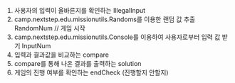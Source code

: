 1. 사용자의 입력이 올바른지를 확인하는 IllegalInput
2. camp.nextstep.edu.missionutils.Randoms를 이용한 랜덤 값 추출 RandomNum // 게임 시작
3. camp.nextstep.edu.missionutils.Console를 이용하여 사용자로부터 입력 값 받기 InputNum
4. 입력과 결과값을 비교하는 compare
5. compare를 통해 나온 결과를 출력하는 solution
6. 게임의 진행 여부를 확인하는 endCheck (진행할지 안할지)